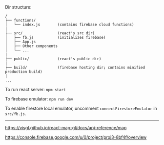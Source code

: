 Dir structure:

    /
    ├── functions/ 
    │   └── index.js        (contains firebase cloud functions)
    |
    ├── src/                (react's src dir)
    │   ├── fb.js           (initializes firebase)
    │   ├── App.js
    │   ├── Other components
    │   └── ...
    |
    ├── public/             (react's public dir)
    |
    ├── build/              (firebase hosting dir; contains minified production build)
    |
    ...


To run react server: `npm start`

To firebase emulator: `npm run dev`

To enable firestore local emulator, uncomment `connectFirestoreEmulator` in `src/fb.js`.

---

https://visgl.github.io/react-map-gl/docs/api-reference/map

https://console.firebase.google.com/u/0/project/proj3-8bf4f/overview


